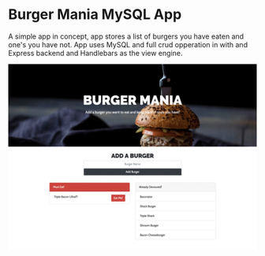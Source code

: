 # Burger Mania MySQL App
A simple app in concept, app stores a list of burgers you have eaten and one's you have not. App uses MySQL and full crud opperation in with and Express backend and Handlebars as the view engine.
 
 <img src="https://github.com/acbrent25/Burger-Mania/blob/master/burger-mania.gif?raw=true" alt="Burger Mania">
